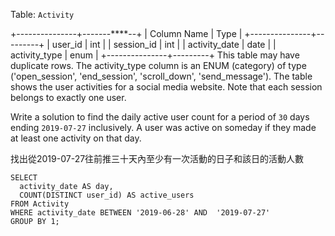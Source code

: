 Table: `Activity`

+---------------+-------****--+
| Column Name   | Type    |
+---------------+---------+
| user_id       | int     |
| session_id    | int     |
| activity_date | date    |
| activity_type | enum    |
+---------------+---------+
This table may have duplicate rows.
The activity_type column is an ENUM (category) of type ('open_session', 'end_session', 'scroll_down', 'send_message').
The table shows the user activities for a social media website. 
Note that each session belongs to exactly one user.

Write a solution to find the daily active user count for a period of `30` days ending `2019-07-27` inclusively. A user was active on someday if they made at least one activity on that day.

找出從2019-07-27往前推三十天內至少有一次活動的日子和該日的活動人數

```MySQL
SELECT
  activity_date AS day,
  COUNT(DISTINCT user_id) AS active_users
FROM Activity
WHERE activity_date BETWEEN '2019-06-28' AND  '2019-07-27'
GROUP BY 1;
```
